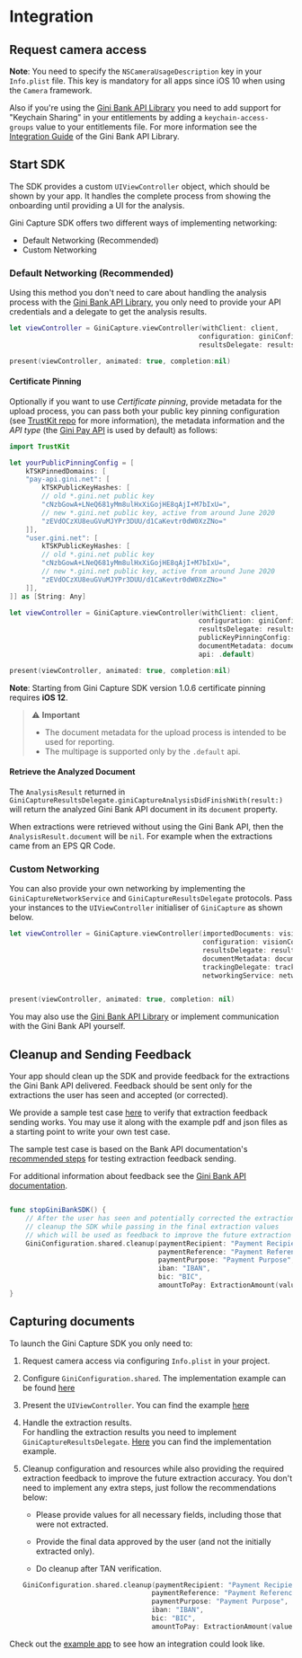 Integration
===========

## Request camera access

**Note**: You need to specify the `NSCameraUsageDescription` key in your `Info.plist` file.
This key is mandatory for all apps since iOS 10 when using the `Camera` framework.

Also if you're using the [Gini Bank API Library](https://github.com/gini/bank-api-library-ios) you need to add support for "Keychain Sharing" in your entitlements by adding a `keychain-access-groups` value to your entitlements file. 
For more information see the [Integration Guide](https://developer.gini.net/gini-mobile-ios/GiniBankAPILibrary/getting-started.html) of the Gini Bank API Library.

## Start SDK

The SDK provides a custom `UIViewController` object, which should be shown by your app. It handles the complete process from showing the onboarding until providing a UI for the analysis.

Gini Capture SDK offers two different ways of implementing networking:

* Default Networking (Recommended)
* Custom Networking

### Default Networking (Recommended)

Using this method you don't need to care about handling the analysis process with the [Gini Bank API Library](https://github.com/gini/bank-api-library-ios), you only need to provide your API credentials and a delegate to get the analysis results.

```swift
let viewController = GiniCapture.viewController(withClient: client,
                                               configuration: giniConfiguration,
                                               resultsDelegate: resultsDelegate)

present(viewController, animated: true, completion:nil)
```

#### Certificate Pinning

Optionally if you want to use _Certificate pinning_, provide metadata for the upload process, you can pass both your public key pinning configuration (see [TrustKit repo](https://github.com/datatheorem/TrustKit) for more information), the metadata information and the _API type_ (the [Gini Pay API](https://pay-api.gini.net/documentation/#gini-pay-api-documentation-v1-0) is used by default) as follows:

```swift
import TrustKit

let yourPublicPinningConfig = [
    kTSKPinnedDomains: [
    "pay-api.gini.net": [
        kTSKPublicKeyHashes: [
        // old *.gini.net public key
        "cNzbGowA+LNeQ681yMm8ulHxXiGojHE8qAjI+M7bIxU=",
        // new *.gini.net public key, active from around June 2020
        "zEVdOCzXU8euGVuMJYPr3DUU/d1CaKevtr0dW0XzZNo="
    ]],
    "user.gini.net": [
        kTSKPublicKeyHashes: [
        // old *.gini.net public key
        "cNzbGowA+LNeQ681yMm8ulHxXiGojHE8qAjI+M7bIxU=",
        // new *.gini.net public key, active from around June 2020
        "zEVdOCzXU8euGVuMJYPr3DUU/d1CaKevtr0dW0XzZNo="
    ]],
]] as [String: Any]

let viewController = GiniCapture.viewController(withClient: client,
                                               configuration: giniConfiguration,
                                               resultsDelegate: resultsDelegate,
                                               publicKeyPinningConfig: yourPublicPinningConfig,
                                               documentMetadata: documentMetadata,
                                               api: .default)

present(viewController, animated: true, completion:nil)
```
**Note**: Starting from Gini Capture SDK version 1.0.6 certificate pinning requires **iOS 12**.

> ⚠️  **Important**
> - The document metadata for the upload process is intended to be used for reporting.
> - The multipage is supported only by the `.default` api.

#### Retrieve the Analyzed Document

The `AnalysisResult` returned in `GiniCaptureResultsDelegate.giniCaptureAnalysisDidFinishWith(result:)` 
will return the analyzed Gini Bank API document in its `document` property.

When extractions were retrieved without using the Gini Bank API, then the `AnalysisResult.document` will be `nil`. For example when the extractions came from an EPS QR Code.

### Custom Networking

You can also provide your own networking by implementing the `GiniCaptureNetworkService` and `GiniCaptureResultsDelegate` protocols. Pass your instances to the `UIViewController` initialiser of `GiniCapture` as shown below.

```swift
let viewController = GiniCapture.viewController(importedDocuments: visionDocuments,
                                                configuration: visionConfiguration,
                                                resultsDelegate: resultsDelegate,
                                                documentMetadata: documentMetadata,
                                                trackingDelegate: trackingDelegate,
                                                networkingService: networkingService)


present(viewController, animated: true, completion: nil)
```

You may also use the [Gini Bank API Library](https://github.com/gini/bank-api-library-ios) or implement communication with the Gini Bank API yourself.

## Cleanup and Sending Feedback

Your app should clean up the SDK and provide feedback for the extractions the Gini Bank API delivered. Feedback should be sent only for the extractions the user has seen and accepted (or corrected).

We provide a sample test case [here](https://github.com/gini/gini-mobile-ios/blob/GiniCaptureSDK;3.0.0-beta08/CaptureSDK/GiniCaptureSDKExample/Tests/ExtractionFeedbackIntegrationTest.swift) to verify that extraction feedback sending works. 
You may use it along with the example pdf and json files as a starting point to write your own test case.

The sample test case is based on the Bank API documentation's [recommended steps](https://pay-api.gini.net/documentation/#test-example) for testing extraction feedback sending.

For additional information about feedback see the [Gini Bank API documentation](https://pay-api.gini.net/documentation/#send-feedback-and-get-even-better-extractions-next-time).

```swift

func stopGiniBankSDK() {
    // After the user has seen and potentially corrected the extractions
    // cleanup the SDK while passing in the final extraction values
    // which will be used as feedback to improve the future extraction accuracy:
    GiniConfiguration.shared.cleanup(paymentRecipient: "Payment Recipient",
                                     paymentReference: "Payment Reference",
                                     paymentPurpose: "Payment Purpose",
                                     iban: "IBAN",
                                     bic: "BIC",
                                     amountToPay: ExtractionAmount(value: 10.242, currency: .EUR))
}

```

## Capturing documents

To launch the Gini Capture SDK you only need to:

1. Request camera access via configuring `Info.plist` in your project.

2.  Configure `GiniConfiguration.shared`. The implementation example can be found [here](https://github.com/gini/gini-mobile-ios/blob/GiniCaptureSDK%3B3.0.0-beta08/CaptureSDK/GiniCaptureSDKExample/Example%20Swift/AppCoordinator.swift#L32)

3. Present the `UIViewController`. You can find the example [here](https://github.com/gini/gini-mobile-ios/blob/GiniCaptureSDK%3B3.0.0-beta08/CaptureSDK/GiniCaptureSDKExample/Example%20Swift/ScreenAPICoordinator.swift#L44)

4. Handle the extraction results.  
   For handling the extraction results you need to implement `GiniCaptureResultsDelegate`. [Here](https://github.com/gini/gini-mobile-ios/blob/GiniCaptureSDK;3.0.0-beta08/CaptureSDK/GiniCaptureSDKExample/Example%20Swift/ScreenAPICoordinator.swift#L116) you can find the implementation example.

5. Cleanup configuration and resources while also providing the required extraction feedback to
   improve the future extraction accuracy. You don't need to implement any extra steps, just follow the recommendations below:

    - Please provide values for all necessary fields, including those that were not extracted.

    - Provide the final data approved by the user (and not the initially extracted only).

    - Do cleanup after TAN verification.

   ```swift
   GiniConfiguration.shared.cleanup(paymentRecipient: "Payment Recipient",
                                   paymentReference: "Payment Reference",
                                   paymentPurpose: "Payment Purpose",
                                   iban: "IBAN",
                                   bic: "BIC",
                                   amountToPay: ExtractionAmount(value: 10.242, currency: .EUR))
   ```

Check out the [example app](https://github.com/gini/gini-mobile-ios/tree/GiniCaptureSDK%3B3.0.0-beta08/CaptureSDK/GiniCaptureSDKExample/Example%20Swift) to see how an integration could look like.
